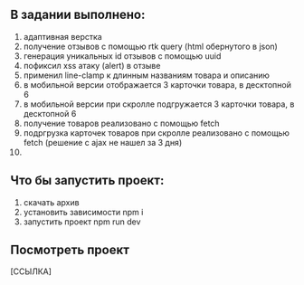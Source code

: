 ## В задании выполнено:

1.  адаптивная верстка
2.  получение отзывов с помощью rtk query (html обернутого в json)
3.  генерация уникальных id отзывов c помощью uuid
4.  пофиксил xss атаку (alert) в отзыве
5.  применил line-clamp к длинным названиям товара и описанию
6.  в мобильной версии отображается 3 карточки товара, в десктопной 6
7.  в мобильной версии при скролле подгружается 3 карточки товара, в десктопной 6
8.  получение товаров реализовано с помощью fetch
9.  подргрузка карточек товаров при скролле реализовано с помощью fetch (решение с ajax не нашел за 3 дня)
10.

## Что бы запустить проект:

1. скачать архив
2. установить зависимости npm i
3. запустить проект npm run dev

## Посмотреть проект

[ССЫЛКА]
